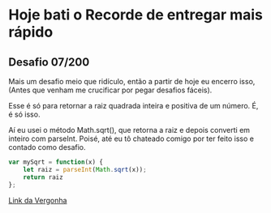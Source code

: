 # Hoje bati o Recorde de entregar mais rápido

## Desafio 07/200

Mais um desafio meio que ridículo, então a partir de hoje eu encerro isso, (Antes que venham me crucificar por pegar desafios fáceis).

Esse é só para retornar a raiz quadrada inteira e positiva de um número. É, é só isso.

Aí eu usei o método Math.sqrt(), que retorna a raiz e depois converti em inteiro com parseInt. Poisé, até eu tô chateado comigo por ter feito isso e contado como desafio.

```javascript
var mySqrt = function(x) {
    let raiz = parseInt(Math.sqrt(x));
    return raiz
};
```

[Link da Vergonha](https://leetcode.com/problems/sqrtx/submissions/1625746999)
